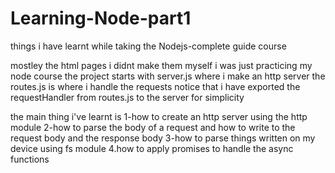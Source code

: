 # Learning-Node-part1
things i have learnt while taking the Nodejs-complete guide course


mostley the html pages i didnt make them myself i was just practicing my node course
the project starts with server.js where i make an http server 
the routes.js is where i handle the requests notice that i have exported the requestHandler from routes.js to the server
for simplicity 

the main thing i've learnt is 
1-how to create an http server using the http module 
2-how to parse the body of a request and how to write to the request body and the response body
3-how to parse things written on my device using fs module 
4.how to apply promises to handle the async functions 
